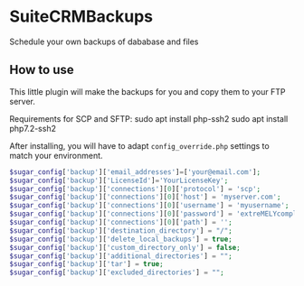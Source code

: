 # SuiteCRMBackups

Schedule your own backups of dababase and files


## How to use

This little plugin will make the backups for you and copy them to your FTP server.

Requirements for SCP and SFTP:
sudo apt install php-ssh2
sudo apt install php7.2-ssh2

After installing, you will have to adapt `config_override.php` settings to match your environment.

```php
$sugar_config['backup']['email_addresses']=['your@email.com'];
$sugar_config['backup']['LicenseId']='YourLicenseKey';
$sugar_config['backup']['connections'][0]['protocol'] = 'scp';
$sugar_config['backup']['connections'][0]['host'] = 'myserver.com';
$sugar_config['backup']['connections'][0]['username'] = 'myusername';
$sugar_config['backup']['connections'][0]['password'] = 'extreMELYcomplexPasw0rdWithTypos';
$sugar_config['backup']['connections'][0]['path'] = '';
$sugar_config['backup']['destination_directory'] = "/";
$sugar_config['backup']['delete_local_backups'] = true;
$sugar_config['backup']['custom_directory_only'] = false;
$sugar_config['backup']['additional_directories'] = "";
$sugar_config['backup']['tar'] = true;
$sugar_config['backup']['excluded_directories'] = "";

```
